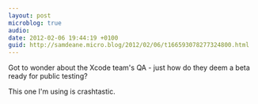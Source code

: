 ```yaml
---
layout: post
microblog: true
audio: 
date: 2012-02-06 19:44:19 +0100
guid: http://samdeane.micro.blog/2012/02/06/t166593078277324800.html
---
```

Got to wonder about the Xcode team's QA - just how do they deem a beta ready for public testing? 

This one I'm using is crashtastic.
